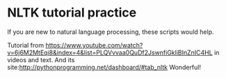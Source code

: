 NLTK tutorial practice
=====

If you are new to natural language processing, these scripts would help.
 
Tutorial from https://www.youtube.com/watch?v=6j6M2MtEqi8&index=4&list=PLQVvvaa0QuDf2JswnfiGkliBInZnIC4HL
in videos and text.
And its site:http://pythonprogramming.net/dashboard/#tab_nltk
Wonderful!
